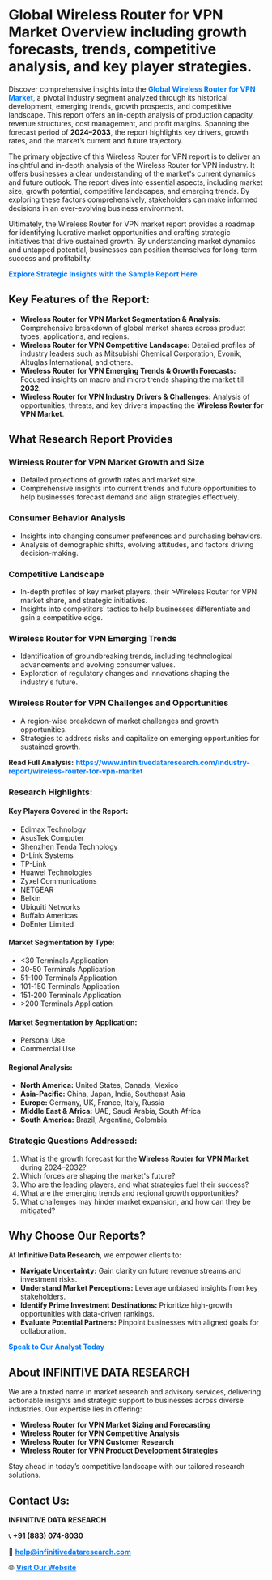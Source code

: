<h1>Global Wireless Router for VPN Market Overview including growth forecasts, trends, competitive analysis, and key player strategies.</h1>
<p>
Discover comprehensive insights into the 
<a href="https://www.infinitivedataresearch.com/industry-report/wireless-router-for-vpn-market" rel="dofollow" style="color: #007BFF; text-decoration: none;"><strong>Global Wireless Router for VPN Market</strong></a>, a pivotal industry segment analyzed through its historical development, emerging trends, growth prospects, and competitive landscape. This report offers an in-depth analysis of production capacity, revenue structures, cost management, and profit margins. Spanning the forecast period of <strong>2024–2033</strong>, the report highlights key drivers, growth rates, and the market’s current and future trajectory.
</p>
<p>
The primary objective of this Wireless Router for VPN report is to deliver an insightful and in-depth analysis of the Wireless Router for VPN industry. It offers businesses a clear understanding of the market's current dynamics and future outlook. The report dives into essential aspects, including market size, growth potential, competitive landscapes, and emerging trends. By exploring these factors comprehensively, stakeholders can make informed decisions in an ever-evolving business environment.
</p>
<p>
Ultimately, the Wireless Router for VPN market report provides a roadmap for identifying lucrative market opportunities and crafting strategic initiatives that drive sustained growth. By understanding market dynamics and untapped potential, businesses can position themselves for long-term success and profitability.
</p>
<p>
<a href="https://www.infinitivedataresearch.com/request-sample/reportId=106392" style="color: #007BFF; text-decoration: none;"><strong>Explore Strategic Insights with the Sample Report Here</strong></a>
</p>

<h2>Key Features of the Report:</h2>
<ul>
<li><strong>Wireless Router for VPN Market Segmentation & Analysis:</strong> Comprehensive breakdown of global market shares across product types, applications, and regions.</li>
<li><strong>Wireless Router for VPN Competitive Landscape:</strong> Detailed profiles of industry leaders such as Mitsubishi Chemical Corporation, Evonik, Altuglas International, and others.</li>
<li><strong>Wireless Router for VPN Emerging Trends & Growth Forecasts:</strong> Focused insights on macro and micro trends shaping the market till <strong>2032</strong>.</li>
<li><strong>Wireless Router for VPN Industry Drivers & Challenges:</strong> Analysis of opportunities, threats, and key drivers impacting the <strong>Wireless Router for VPN Market</strong>.</li>
</ul>

<h2>What Research Report Provides</h2>
<h3>Wireless Router for VPN Market Growth and Size</h3>
<ul>
<li>Detailed projections of growth rates and market size.</li>
<li>Comprehensive insights into current trends and future opportunities to help businesses forecast demand and align strategies effectively.</li>
</ul>

<h3>Consumer Behavior Analysis</h3>
<ul>
<li>Insights into changing consumer preferences and purchasing behaviors.</li>
<li>Analysis of demographic shifts, evolving attitudes, and factors driving decision-making.</li>
</ul>

<h3>Competitive Landscape</h3>
<ul>
<li>In-depth profiles of key market players, their >Wireless Router for VPN market share, and strategic initiatives.</li>
<li>Insights into competitors' tactics to help businesses differentiate and gain a competitive edge.</li>
</ul>

<h3>Wireless Router for VPN Emerging Trends</h3>
<ul>
<li>Identification of groundbreaking trends, including technological advancements and evolving consumer values.</li>
<li>Exploration of regulatory changes and innovations shaping the industry's future.</li>
</ul>

<h3>Wireless Router for VPN Challenges and Opportunities</h3>
<ul>
<li>A region-wise breakdown of market challenges and growth opportunities.</li>
<li>Strategies to address risks and capitalize on emerging opportunities for sustained growth.</li>
</ul>
<p><strong>Read Full Analysis:</strong> <a href="https://www.infinitivedataresearch.com/industry-report/wireless-router-for-vpn-market" rel="dofollow" style="color: #007BFF; text-decoration: none;"><strong>https://www.infinitivedataresearch.com/industry-report/wireless-router-for-vpn-market</strong></a></p>
<h3>Research Highlights:</h3>
<h4>Key Players Covered in the Report:</h4>
<ul><li>Edimax Technology</li><li>AsusTek Computer</li><li>Shenzhen Tenda Technology</li><li>D-Link Systems</li><li>TP-Link</li><li>Huawei Technologies</li><li>Zyxel Communications</li><li>NETGEAR</li><li>Belkin</li><li>Ubiquiti Networks</li><li>Buffalo Americas</li><li>DoEnter Limited</li></ul>
<h4>Market Segmentation by Type:</h4>
<ul><li>&lt;30 Terminals Application</li><li>30-50 Terminals Application</li><li>51-100 Terminals Application</li><li>101-150 Terminals Application</li><li>151-200 Terminals Application</li><li>&gt;200 Terminals Application</li></ul>
<h4>Market Segmentation by Application:</h4>
<ul><li>Personal Use</li><li>Commercial Use</li></ul>

<h4>Regional Analysis:</h4>
<ul>
<li><strong>North America:</strong> United States, Canada, Mexico</li>
<li><strong>Asia-Pacific:</strong> China, Japan, India, Southeast Asia</li>
<li><strong>Europe:</strong> Germany, UK, France, Italy, Russia</li>
<li><strong>Middle East & Africa:</strong> UAE, Saudi Arabia, South Africa</li>
<li><strong>South America:</strong> Brazil, Argentina, Colombia</li>
</ul>

<h3>Strategic Questions Addressed:</h3>
<ol>
<li>What is the growth forecast for the <strong>Wireless Router for VPN Market</strong> during 2024–2032?</li>
<li>Which forces are shaping the market's future?</li>
<li>Who are the leading players, and what strategies fuel their success?</li>
<li>What are the emerging trends and regional growth opportunities?</li>
<li>What challenges may hinder market expansion, and how can they be mitigated?</li>
</ol>

<h2>Why Choose Our Reports?</h2>
<p>At <strong>Infinitive Data Research</strong>, we empower clients to:</p>
<ul>
<li><strong>Navigate Uncertainty:</strong> Gain clarity on future revenue streams and investment risks.</li>
<li><strong>Understand Market Perceptions:</strong> Leverage unbiased insights from key stakeholders.</li>
<li><strong>Identify Prime Investment Destinations:</strong> Prioritize high-growth opportunities with data-driven rankings.</li>
<li><strong>Evaluate Potential Partners:</strong> Pinpoint businesses with aligned goals for collaboration.</li>
</ul>
<p><a href="https://www.infinitivedataresearch.com/industry-report/wireless-router-for-vpn-market" rel="dofollow" style="color: #007BFF; text-decoration: none;"><strong>Speak to Our Analyst Today</strong></a></p>

<h2>About INFINITIVE DATA RESEARCH</h2>
<p>We are a trusted name in market research and advisory services, delivering actionable insights and strategic support to businesses across diverse industries. Our expertise lies in offering:</p>
<ul>
<li><strong>Wireless Router for VPN Market Sizing and Forecasting</strong></li>
<li><strong>Wireless Router for VPN Competitive Analysis</strong></li>
<li><strong>Wireless Router for VPN Customer Research</strong></li>
<li><strong>Wireless Router for VPN Product Development Strategies</strong></li>
</ul>
<p>Stay ahead in today’s competitive landscape with our tailored research solutions.</p>

<h2>Contact Us:</h2>
<p><strong>INFINITIVE DATA RESEARCH</strong></p>
<p>📞 <strong>+91 (883) 074-8030</strong></p>
<p>📧 <strong><a href="mailto:help@infinitivedataresearch.com" style="color: #007BFF;">help@infinitivedataresearch.com</a></strong></p>
<p>🌐 <strong><a href="https://www.infinitivedataresearch.com" rel="dofollow" style="color: #007BFF;">Visit Our Website</a></strong></p>